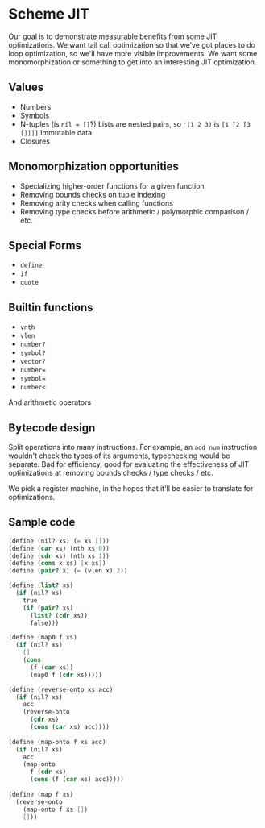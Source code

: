 # Scheme JIT

Our goal is to demonstrate measurable benefits from some JIT optimizations.
We want tail call optimization so that we’ve got places to do loop optimization, so we'll have more visible improvements.
We want some monomorphization or something to get into an interesting JIT optimization.

## Values
- Numbers
- Symbols
- N-tuples (is `nil = []`?)
  Lists are nested pairs, so `'(1 2 3)` is `[1 [2 [3 []]]]`
  Immutable data
- Closures

## Monomorphization opportunities
- Specializing higher-order functions for a given function
- Removing bounds checks on tuple indexing
- Removing arity checks when calling functions
- Removing type checks before arithmetic / polymorphic comparison / etc.

## Special Forms

- `define`
- `if`
- `quote`

## Builtin functions

- `vnth`
- `vlen`
- `number?`
- `symbol?`
- `vector?`
- `number=`
- `symbol=`
- `number<`

And arithmetic operators

## Bytecode design

Split operations into many instructions.
For example, an `add_num` instruction wouldn't check the types of its arguments, typechecking would be separate.
Bad for efficiency, good for evaluating the effectiveness of JIT optimizations at removing bounds checks / type checks / etc.

We pick a register machine, in the hopes that it'll be easier to translate for optimizations.

## Sample code

```scheme
(define (nil? xs) (= xs []))
(define (car xs) (nth xs 0))
(define (cdr xs) (nth xs 1))
(define (cons x xs) [x xs])
(define (pair? x) (= (vlen x) 2))

(define (list? xs)
  (if (nil? xs)
    true
    (if (pair? xs)
      (list? (cdr xs))
      false)))

(define (map0 f xs)
  (if (nil? xs)
    []
    (cons
      (f (car xs))
      (map0 f (cdr xs)))))

(define (reverse-onto xs acc)
  (if (nil? xs)
    acc
    (reverse-onto
      (cdr xs)
      (cons (car xs) acc))))
      
(define (map-onto f xs acc)
  (if (nil? xs)
    acc
    (map-onto
      f (cdr xs)
      (cons (f (car xs) acc)))))
      
(define (map f xs)
  (reverse-onto
    (map-onto f xs [])
    []))
```
